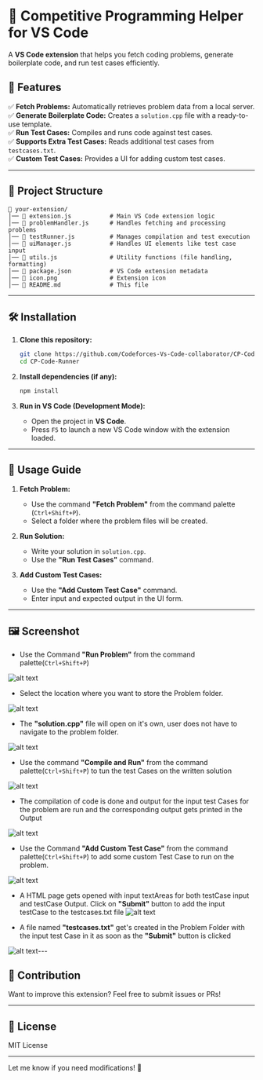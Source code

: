 # 🚀 Competitive Programming Helper for VS Code

A **VS Code extension** that helps you fetch coding problems, generate boilerplate code, and run test cases efficiently.

## 📌 Features

✅ **Fetch Problems:** Automatically retrieves problem data from a local server.  
✅ **Generate Boilerplate Code:** Creates a `solution.cpp` file with a ready-to-use template.  
✅ **Run Test Cases:** Compiles and runs code against test cases.  
✅ **Supports Extra Test Cases:** Reads additional test cases from `testcases.txt`.  
✅ **Custom Test Cases:** Provides a UI for adding custom test cases.  

---

## 📂 Project Structure

```
📁 your-extension/
│── 📄 extension.js           # Main VS Code extension logic
│── 📄 problemHandler.js      # Handles fetching and processing problems
│── 📄 testRunner.js          # Manages compilation and test execution
│── 📄 uiManager.js           # Handles UI elements like test case input
│── 📄 utils.js               # Utility functions (file handling, formatting)
│── 📄 package.json           # VS Code extension metadata
│── 📄 icon.png               # Extension icon
│── 📄 README.md              # This file
```

---

## 🛠️ Installation

1. **Clone this repository:**
   ```sh
   git clone https://github.com/Codeforces-Vs-Code-collaborator/CP-Code-Runner.git
   cd CP-Code-Runner
   ```

2. **Install dependencies (if any):**
   ```sh
   npm install
   ```

3. **Run in VS Code (Development Mode):**
   - Open the project in **VS Code**.
   - Press `F5` to launch a new VS Code window with the extension loaded.

---

## 🚀 Usage Guide

1. **Fetch Problem:**
   - Use the command **"Fetch Problem"** from the command palette (`Ctrl+Shift+P`).
   - Select a folder where the problem files will be created.

2. **Run Solution:**
   - Write your solution in `solution.cpp`.
   - Use the **"Run Test Cases"** command.

3. **Add Custom Test Cases:**
   - Use the **"Add Custom Test Case"** command.
   - Enter input and expected output in the UI form.

---

## 🖼️ Screenshot

- Use the Command **"Run Problem"** from the command palette(`Ctrl+Shift+P`)

![alt text](image.png)

- Select the location where you want to store the Problem folder.

![alt text](image-1.png)

- The **"solution.cpp"** file will open on it's own, user does not have to navigate to the problem folder.

![alt text](image-2.png)

- Use the command **"Compile and Run"** from the command palette(`Ctrl+Shift+P`) to tun the test Cases on the written solution

![alt text](image-3.png)

- The compilation of code is done and output for the input test Cases for the problem are run and the corresponding output gets printed in the Output

![alt text](image-4.png)

- Use the Command **"Add Custom Test Case"** from the command palette(`Ctrl+Shift+P`) to add some custom Test Case to run on the problem.

![alt text](image-5.png)

- A HTML page gets opened with input textAreas for both testCase input and testCase Output. Click on **"Submit"** button to add the input testCase to the 
testcases.txt file
![alt text](image-6.png)

- A file named **"testcases.txt"** get's created in the Problem Folder with the input test Case in it as soon as the **"Submit"** button is clicked

![alt text](image-7.png)---

## 📌 Contribution

Want to improve this extension? Feel free to submit issues or PRs!

---

## 📜 License

MIT License

---

Let me know if you need modifications! 🚀